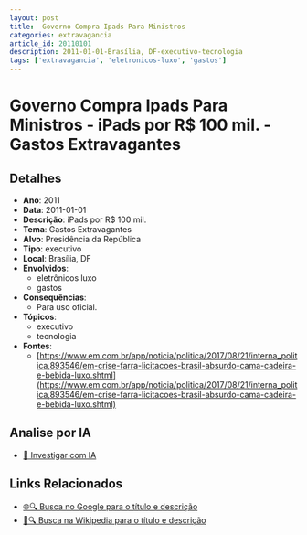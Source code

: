 ```yaml
---
layout: post
title:  Governo Compra Ipads Para Ministros
categories: extravagancia
article_id: 20110101
description: 2011-01-01-Brasília, DF-executivo-tecnologia
tags: ['extravagancia', 'eletronicos-luxo', 'gastos']
---
```


# Governo Compra Ipads Para Ministros - iPads por R$ 100 mil. - Gastos Extravagantes

## Detalhes
- **Ano**: 2011
- **Data**: 2011-01-01
- **Descrição**: iPads por R$ 100 mil.
- **Tema**: Gastos Extravagantes
- **Alvo**: Presidência da República
- **Tipo**: executivo
- **Local**: Brasília, DF
- **Envolvidos**:
  - eletrônicos luxo
  - gastos
- **Consequências**:
  - Para uso oficial.
- **Tópicos**:
  - executivo
  - tecnologia
- **Fontes**:
  - [https://www.em.com.br/app/noticia/politica/2017/08/21/interna_politica,893546/em-crise-farra-licitacoes-brasil-absurdo-cama-cadeira-e-bebida-luxo.shtml](https://www.em.com.br/app/noticia/politica/2017/08/21/interna_politica,893546/em-crise-farra-licitacoes-brasil-absurdo-cama-cadeira-e-bebida-luxo.shtml)

## Analise por IA
- [🤖 Investigar com IA](https://www.perplexity.ai/search?q=%22gastos%20estravagantes%20departamento%20p%C3%BAblico%20Brasil%22%20Governo%20Compra%20Ipads%20Para%20Ministros%20iPads%20por%20R%24%20100%20mil.%20Bras%C3%ADlia%2C%20DF%202011-01-01)

## Links Relacionados
- [🌐🔍 Busca no Google para o título e descrição](https://www.google.com/search?q=%22gastos%20estravagantes%20departamento%20p%C3%BAblico%20Brasil%22%20Governo%20Compra%20Ipads%20Para%20Ministros%20iPads%20por%20R%24%20100%20mil.%20Bras%C3%ADlia%2C%20DF%202011-01-01)
- [📖🔍 Busca na Wikipedia para o título e descrição](https://pt.wikipedia.org/w/index.php?search=%22gastos%20estravagantes%20departamento%20p%C3%BAblico%20Brasil%22%20Governo%20Compra%20Ipads%20Para%20Ministros%20iPads%20por%20R%24%20100%20mil.%20Bras%C3%ADlia%2C%20DF%202011-01-01)

